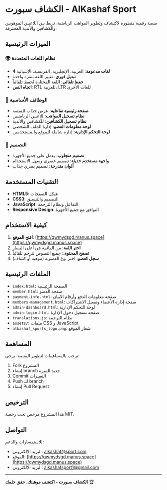 # الكشاف سبورت - AlKashaf Sport

منصة رقمية متطورة لاكتشاف وتطوير المواهب الرياضية، تربط بين اللاعبين الموهوبين والكشافين والأندية المحترفة.

## الميزات الرئيسية

### 🌍 نظام اللغات المتعددة
- **4 لغات مدعومة**: العربية، الإنجليزية، الفرنسية، الإسبانية
- **تبديل فوري**: تغيير اللغة بنقرة واحدة
- **حفظ تلقائي**: اللغة المختارة تُحفظ تلقائياً
- **اتجاه النص**: RTL للعربية، LTR للغات الأخرى

### 🎯 الوظائف الأساسية
- **صفحة رئيسية تفاعلية**: عرض جذاب للمنصة
- **نظام تسجيل المواهب**: للاعبين الرياضيين
- **نظام تسجيل الكشافين**: للكشافين والأندية
- **لوحة معلومات العضو**: إدارة الملف الشخصي
- **لوحة التحكم الإدارية**: إدارة شاملة للموقع والمستخدمين

### 🎨 التصميم
- **تصميم متجاوب**: يعمل على جميع الأجهزة
- **واجهة مستخدم حديثة**: تصميم عصري وسهل الاستخدام
- **ألوان متدرجة**: تصميم بصري جذاب

## التقنيات المستخدمة

- **HTML5**: هيكل الصفحات
- **CSS3**: التصميم والتنسيق
- **JavaScript**: التفاعل ونظام الترجمة
- **Responsive Design**: التوافق مع جميع الأجهزة

## كيفية الاستخدام

1. **افتح الموقع**: [https://qwmydsgd.manus.space](https://qwmydsgd.manus.space)
2. **اختر اللغة**: من القائمة في أعلى اليسار
3. **تصفح المحتوى**: جميع النصوص تترجم تلقائياً
4. **سجل كعضو**: اختر نوع العضوية (موهبة أو كشاف)

## الملفات الرئيسية

- `index.html`: الصفحة الرئيسية
- `member.html`: صفحة العضو
- `payment-info.html`: صفحة معلومات الدفع وأرقام الايبان
- `members-management.html`: صفحة إدارة الأعضاء وتفعيل الاشتراكات
- `admin-dashboard.html`: لوحة التحكم الإدارية
- `admin-login.html`: صفحة تسجيل دخول الإدارة
- `translations.js`: نظام الترجمة
- `assets/`: ملفات CSS و JavaScript
- `alkashaf_sports_logo.png`: شعار الموقع

## المساهمة

نرحب بالمساهمات لتطوير المنصة. يرجى:
1. Fork المشروع
2. إنشاء branch جديد للميزة
3. Commit التغييرات
4. Push للـ branch
5. إنشاء Pull Request

## الترخيص

هذا المشروع مرخص تحت رخصة MIT.

## التواصل

للاستفسارات والدعم:
- البريد الإلكتروني: alkashaf@sport.com
- الموقع: [https://qwmydsgd.manus.space](https://qwmydsgd.manus.space)
- البريد الإلكتروني: alkashafsport1@gmail.com

---

**الكشاف سبورت - اكتشف موهبتك، حقق حلمك** 🏆

